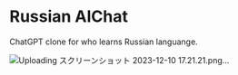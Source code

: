 # Russian AIChat
ChatGPT clone for who learns Russian languange.

![Uploading スクリーンショット 2023-12-10 17.21.21.png…]()
